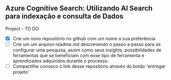 ## Azure Cognitive Search: Utilizando AI Search para indexação e consulta de Dados

Project - TO DO

 - [x] Crie um novo repositório no github com um nome a sua preferência
 - [ ] Crie um um arquivo readme.md descrevendo o passo a passo para se configurar uma pesquisa, assim como seus insights, possibilidades de ferramentas que se beneficiam com esse tipo de ferramenta e aprendizados adquiridos durante o processo.
 - [ ] Compartilhe conosco o link desse repositório através do botão 'entregar projeto'